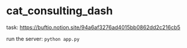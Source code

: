 # cat_consulting_dash

task:
https://buftio.notion.site/94a6af3276ad4015bb0862dd2c216cb5

run the server:
`python app.py`
